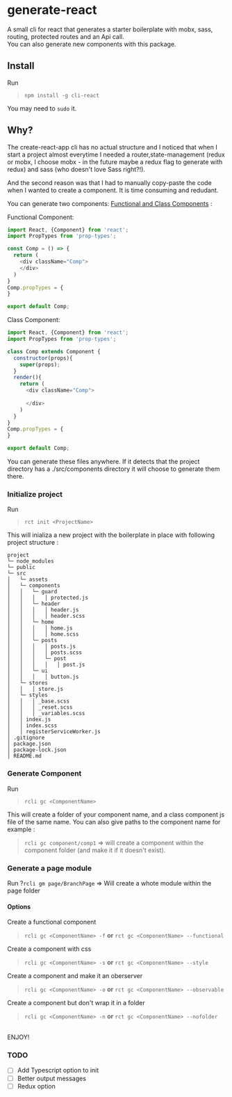 # generate-react

A small cli for react that generates a starter boilerplate with mobx, sass, routing, protected routes and an Api call.
<br>
You can also generate new components with this package. 
<br>
## Install

Run

>```npm install -g cli-react```

You may need to ```sudo``` it.
## Why?

The create-react-app cli has no actual structure and I noticed that when I start a project almost everytime I needed a router,state-management (redux or mobx, I choose mobx - in the future maybe a redux flag to generate with redux) and 
sass (who doesn't love Sass right?!).

And the second reason was that I had to manually copy-paste the code when I wanted to create a component. 
It is time consuming and redudant. 

You can generate two components: [Functional and Class Components](https://facebook.github.io/react/docs/components-and-props.html#functional-and-class-components) :

Functional Component:


```javascript
import React, {Component} from 'react';
import PropTypes from 'prop-types';

const Comp = () => {
  return (
    <div className="Comp">
    </div>
  )
}
Comp.propTypes = {
}

export default Comp;
```  

Class Component:

```javascript
import React, {Component} from 'react';
import PropTypes from 'prop-types';

class Comp extends Component {
  constructor(props){
    super(props);
  }
  render(){
    return (
      <div className="Comp">
    
      </div>
    )
  }
}
Comp.propTypes = {
}

export default Comp; 
```

You can generate these files anywhere. If it detects that the project directory has a ./src/components directory it will choose to generate them there.

### Initialize project

Run

>```rct init <ProjectName>```

This will inializa a new project with the boilerplate in place with following project structure : <br>
```
project
└─ node_modules
└─ public
└─ src
│   └─ assets
│   └─ components
│   │   └─ guard
│   │   │   │ protected.js
│   │   └─ header
│   │   │   │ header.js
│   │   │   │ header.scss
│   │   └─ home
│   │   │   │ home.js
│   │   │   │ home.scss
│   │   └─ posts
│   │   │   │ posts.js
│   │   │   │ posts.scss
│   │   │   └─ post
│   │   │   │   │ post.js
│   │   └─ ui
│   │   │   │ button.js
│   └─ stores
│   │   │ store.js
│   └─ styles
│   │   │ _base.scss
│   │   │ _reset.scss  
│   │   │ _variables.scss
│   │ index.js
│   │ index.scss
│   │ registerServiceWorker.js
│ .gitignore
│ package.json  
│ package-lock.json  
│ README.md 
```
### Generate Component
Run
>```rcli gc <ComponentName>```

This will create a folder of your component name, and a class component js file of the same name.
You can also give paths to the component name for example :
>```rcli gc component/comp1``` => will create a component within the component folder (and make it if it doesn't exist). 
>
### Generate a page module 
Run
?```rcli gm page/BranchPage``` => Will create a whote module within the page folder 

#### Options
Create a functional component
>```rcli gc <ComponentName> -f``` <b>or</b> ```rct gc <ComponentName> --functional```

Create a component with css
>```rcli gc <ComponentName> -s``` <b>or</b> ```rct gc <ComponentName> --style```

Create a component and make it an oberserver
>```rcli gc <ComponentName> -o``` <b>or</b> ```rct gc <ComponentName> --observable```

Create a component but don't wrap it in a folder
>```rcli gc <ComponentName> -n``` <b>or</b> ```rct gc <ComponentName> --nofolder```



<br>
ENJOY!

### TODO

- [ ] Add Typescript option to init
- [ ] Better output messages
- [ ] Redux option
